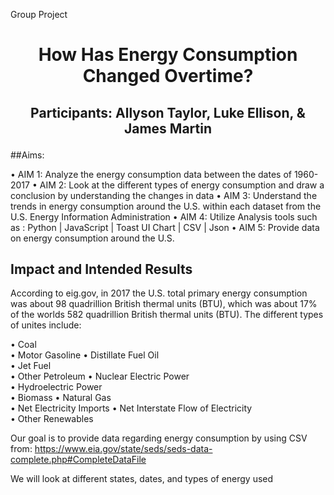 Group Project

# <p align="center">How Has Energy Consumption Changed Overtime? </p>


## <p align="center">Participants: Allyson Taylor, Luke Ellison, & James Martin</p>

##Aims:

•	AIM 1: 	  Analyze the energy consumption data between the dates of 1960-2017
•	AIM 2:  Look at the different types of energy consumption and draw a conclusion by understanding the changes in data
•	AIM 3: Understand the trends in energy consumption around the U.S. within each dataset from the U.S. Energy Information Administration
•	AIM 4: Utilize Analysis tools such as :  Python | JavaScript | Toast UI Chart | CSV | Json
•	AIM 5:  Provide data on energy consumption around the U.S.

## Impact and Intended Results

According to eig.gov, in 2017 the  U.S. total primary energy consumption was about 98 quadrillion British thermal units (BTU), which was about 17% of the worlds 582 quadrillion British thermal units (BTU). The different types of unites include: 

•	Coal              
•	Motor Gasoline
•	Distillate Fuel Oil                
•	Jet Fuel       
•	Other Petroleum
•	Nuclear Electric Power	
•	Hydroelectric Power	         
•	Biomass
•	Natural Gas     
•	Net Electricity Imports
•	Net Interstate Flow of Electricity  
•	Other Renewables

Our goal is to provide data regarding energy consumption by using CSV from: 
https://www.eia.gov/state/seds/seds-data-complete.php#CompleteDataFile


We will look at different states, dates, and types of energy used
